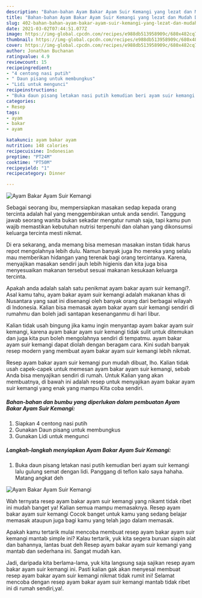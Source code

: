 ```yaml
---
description: "Bahan-bahan Ayam Bakar Ayam Suir Kemangi yang lezat dan Mudah Dibuat"
title: "Bahan-bahan Ayam Bakar Ayam Suir Kemangi yang lezat dan Mudah Dibuat"
slug: 402-bahan-bahan-ayam-bakar-ayam-suir-kemangi-yang-lezat-dan-mudah-dibuat
date: 2021-03-02T07:44:51.077Z
image: https://img-global.cpcdn.com/recipes/e988db513958909c/680x482cq70/ayam-bakar-ayam-suir-kemangi-foto-resep-utama.jpg
thumbnail: https://img-global.cpcdn.com/recipes/e988db513958909c/680x482cq70/ayam-bakar-ayam-suir-kemangi-foto-resep-utama.jpg
cover: https://img-global.cpcdn.com/recipes/e988db513958909c/680x482cq70/ayam-bakar-ayam-suir-kemangi-foto-resep-utama.jpg
author: Jonathan Buchanan
ratingvalue: 4.9
reviewcount: 15
recipeingredient:
- "4 centong nasi putih"
- " Daun pisang untuk membungkus"
- "Lidi untuk mengunci"
recipeinstructions:
- "Buka daun pisang letakan nasi putih kemudian beri ayam suir kemangi lalu gulung semat dengan lidi. Panggang di teflon kalo saya hahaha. Matang angkat deh"
categories:
- Resep
tags:
- ayam
- bakar
- ayam

katakunci: ayam bakar ayam 
nutrition: 148 calories
recipecuisine: Indonesian
preptime: "PT24M"
cooktime: "PT50M"
recipeyield: "1"
recipecategory: Dinner

---
```



![Ayam Bakar Ayam Suir Kemangi](https://img-global.cpcdn.com/recipes/e988db513958909c/680x482cq70/ayam-bakar-ayam-suir-kemangi-foto-resep-utama.jpg)

Sebagai seorang ibu, mempersiapkan masakan sedap kepada orang tercinta adalah hal yang menggembirakan untuk anda sendiri. Tanggung jawab seorang  wanita bukan sekadar mengatur rumah saja, tapi kamu pun wajib memastikan kebutuhan nutrisi terpenuhi dan olahan yang dikonsumsi keluarga tercinta mesti nikmat.

Di era  sekarang, anda memang bisa memesan masakan instan tidak harus repot mengolahnya lebih dulu. Namun banyak juga lho mereka yang selalu mau memberikan hidangan yang terenak bagi orang tercintanya. Karena, menyajikan masakan sendiri jauh lebih higienis dan kita juga bisa menyesuaikan makanan tersebut sesuai makanan kesukaan keluarga tercinta. 



Apakah anda adalah salah satu penikmat ayam bakar ayam suir kemangi?. Asal kamu tahu, ayam bakar ayam suir kemangi adalah makanan khas di Nusantara yang saat ini disenangi oleh banyak orang dari berbagai wilayah di Indonesia. Kalian bisa memasak ayam bakar ayam suir kemangi sendiri di rumahmu dan boleh jadi santapan kesenanganmu di hari libur.

Kalian tidak usah bingung jika kamu ingin menyantap ayam bakar ayam suir kemangi, karena ayam bakar ayam suir kemangi tidak sulit untuk ditemukan dan juga kita pun boleh mengolahnya sendiri di tempatmu. ayam bakar ayam suir kemangi dapat diolah dengan beragam cara. Kini sudah banyak resep modern yang membuat ayam bakar ayam suir kemangi lebih nikmat.

Resep ayam bakar ayam suir kemangi pun mudah dibuat, lho. Kalian tidak usah capek-capek untuk memesan ayam bakar ayam suir kemangi, sebab Anda bisa menyajikan sendiri di rumah. Untuk Kalian yang akan membuatnya, di bawah ini adalah resep untuk menyajikan ayam bakar ayam suir kemangi yang enak yang mampu Kita coba sendiri.

<!--inarticleads1-->

##### Bahan-bahan dan bumbu yang diperlukan dalam pembuatan Ayam Bakar Ayam Suir Kemangi:

1. Siapkan 4 centong nasi putih
1. Gunakan  Daun pisang untuk membungkus
1. Gunakan Lidi untuk mengunci




<!--inarticleads2-->

##### Langkah-langkah menyiapkan Ayam Bakar Ayam Suir Kemangi:

1. Buka daun pisang letakan nasi putih kemudian beri ayam suir kemangi lalu gulung semat dengan lidi. Panggang di teflon kalo saya hahaha. Matang angkat deh
<img src="https://img-global.cpcdn.com/steps/5ec0ea72c5aa5151/160x128cq70/ayam-bakar-ayam-suir-kemangi-langkah-memasak-1-foto.jpg" alt="Ayam Bakar Ayam Suir Kemangi">



Wah ternyata resep ayam bakar ayam suir kemangi yang nikamt tidak ribet ini mudah banget ya! Kalian semua mampu memasaknya. Resep ayam bakar ayam suir kemangi Cocok banget untuk kamu yang sedang belajar memasak ataupun juga bagi kamu yang telah jago dalam memasak.

Apakah kamu tertarik mulai mencoba membuat resep ayam bakar ayam suir kemangi mantab simple ini? Kalau tertarik, yuk kita segera buruan siapin alat dan bahannya, lantas buat deh Resep ayam bakar ayam suir kemangi yang mantab dan sederhana ini. Sangat mudah kan. 

Jadi, daripada kita berlama-lama, yuk kita langsung saja sajikan resep ayam bakar ayam suir kemangi ini. Pasti kalian gak akan menyesal membuat resep ayam bakar ayam suir kemangi nikmat tidak rumit ini! Selamat mencoba dengan resep ayam bakar ayam suir kemangi mantab tidak ribet ini di rumah sendiri,ya!.

